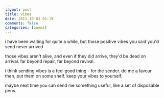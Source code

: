 ```yaml
---
layout: post
title: vibes
date: 2011-10-03 01:19
comments: false
categories: [poems]
---
```


i have been waiting
for quite a while, but
those positive vibes
you said you'd send
never arrived.

those vibes aren't alive,
and even if they did arrive,
they'd be dead on arrival.
far beyond repair,
far beyond revival.

i think sending vibes is
a feel good thing -
for the sender.
do me a favour then,
put them on some shelf.
keep your vibes to yourself.

maybe next time you
can send me something
useful, like a set
of disposable pens.
